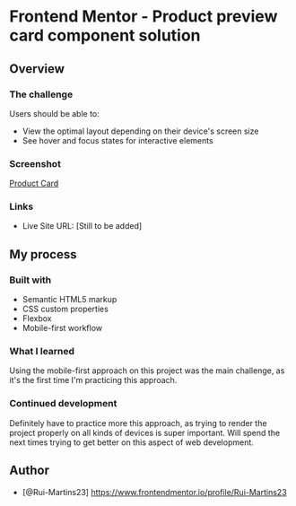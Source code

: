 # Frontend Mentor - Product preview card component solution

## Overview
### The challenge

Users should be able to:

- View the optimal layout depending on their device's screen size
- See hover and focus states for interactive elements

### Screenshot

[Product Card](image.png)

### Links

- Live Site URL: [Still to be added]

## My process
### Built with

- Semantic HTML5 markup
- CSS custom properties
- Flexbox
- Mobile-first workflow

### What I learned

Using the mobile-first approach on this project was the main challenge, as it's the first time I'm practicing this approach.

### Continued development

Definitely have to practice more this approach, as trying to render the project properly on all kinds of devices is super important.
Will spend the next times trying to get better on this aspect of web development.

## Author

- [@Rui-Martins23] https://www.frontendmentor.io/profile/Rui-Martins23
